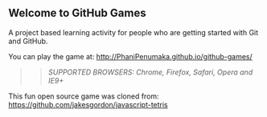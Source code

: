 ## Welcome to GitHub Games

A project based learning activity for people who are getting started with Git and GitHub.

You can play the game at: http://PhaniPenumaka.github.io/github-games/

>> _*SUPPORTED BROWSERS*: Chrome, Firefox, Safari, Opera and IE9+_

This fun open source game was cloned from: https://github.com/jakesgordon/javascript-tetris
